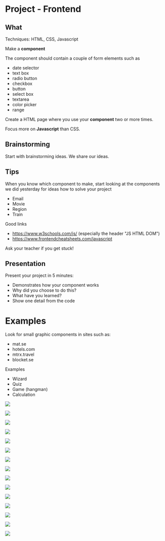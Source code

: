 # Project - Frontend

## What

Techniques: HTML, CSS, Javascript

Make a **component**

The component should contain a couple of form elements such as
- date selector
- text box
- radio button
- checkbox
- button
- select box
- textarea
- color picker
- range

Create a HTML page where you use your **component** two or more times.

Focus more on **Javascript** than CSS.

## Brainstorming

Start with brainstorming ideas. We share our ideas.

## Tips

When you know which component to make, start looking at the components we did yesterday for ideas how to solve your project

- Email
- Movie
- Region
- Train

Good links
- https://www.w3schools.com/js/ (especially the header "JS HTML DOM")
- https://www.frontendcheatsheets.com/javascript

Ask your teacher if you get stuck!

## Presentation

Present your project in 5 minutes:
- Demonstrates how your component works
- Why did you choose to do this?
- What have you learned?
- Show one detail from the code


# Examples

Look for small graphic components in sites such as:

- mat.se
- hotels.com
- mtrx.travel
- blocket.se

Examples
- Wizard
- Quiz
- Game (hangman)
- Calculation

![](img/01.png)

![](img/02.png)

![](img/03.png)

![](img/04.png)

![](img/05.png)

![](img/06.png)

![](img/07.png)

![](img/08.png)

![](bastard-burger.png)

![](img/consert.png)

![](img/converter.png)

![](img/popup.png)

![](img/rock-paper.png)

![](img/shopping-cart.png)

![](img/password.png)





